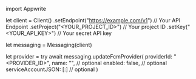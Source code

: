 import Appwrite

let client = Client()
    .setEndpoint("https://example.com/v1") // Your API Endpoint
    .setProject("<YOUR_PROJECT_ID>") // Your project ID
    .setKey("<YOUR_API_KEY>") // Your secret API key

let messaging = Messaging(client)

let provider = try await messaging.updateFcmProvider(
    providerId: "<PROVIDER_ID>",
    name: "<NAME>", // optional
    enabled: false, // optional
    serviceAccountJSON: [:] // optional
)

